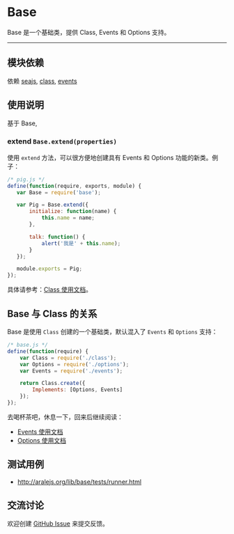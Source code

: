 
# Base

Base 是一个基础类，提供 Class, Events 和 Options 支持。

---


## 模块依赖

依赖 [seajs](seajs/README.md), [class](class/README.md), [events](events/README.md)


## 使用说明

基于 Base,


### extend `Base.extend(properties)`

使用 `extend` 方法，可以很方便地创建具有 Events 和 Options 功能的新类。例子：

```js
/* pig.js */
define(function(require, exports, module) {
   var Base = require('base');

   var Pig = Base.extend({
       initialize: function(name) {
           this.name = name;
       },

       talk: function() {
           alert('我是' + this.name);
       }
   });

   module.exports = Pig;
});
```

具体请参考：[Class 使用文档](class/README.md)。


## Base 与 Class 的关系

Base 是使用 `Class` 创建的一个基础类，默认混入了 `Events` 和 `Options` 支持：

```js
/* base.js */
define(function(require) {
    var Class = require('./class');
    var Options = require('./options');
    var Events = require('./events');

    return Class.create({
        Implements: [Options, Events]
    });
});
```

去喝杯茶吧，休息一下，回来后继续阅读：

- [Events 使用文档](events/README.md)
- [Options 使用文档](docs/options.md)


## 测试用例

- <http://aralejs.org/lib/base/tests/runner.html>


## 交流讨论

欢迎创建
[GitHub Issue](https://github.com/alipay/arale/issues/new)
来提交反馈。
